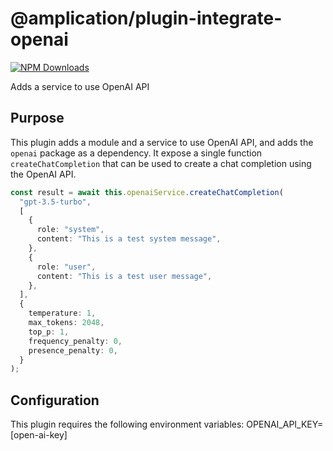 # @amplication/plugin-integrate-openai

[![NPM Downloads](https://img.shields.io/npm/dt/@amplication/plugin-integrate-openai)](https://www.npmjs.com/package/@amplication/plugin-integrate-openai)

Adds a service to use OpenAI API

## Purpose

This plugin adds a module and a service to use OpenAI API, and adds the `openai` package as a dependency.
It expose a single function `createChatCompletion` that can be used to create a chat completion using the OpenAI API.

```ts
const result = await this.openaiService.createChatCompletion(
  "gpt-3.5-turbo",
  [
    {
      role: "system",
      content: "This is a test system message",
    },
    {
      role: "user",
      content: "This is a test user message",
    },
  ],
  {
    temperature: 1,
    max_tokens: 2048,
    top_p: 1,
    frequency_penalty: 0,
    presence_penalty: 0,
  }
);
```

## Configuration

This plugin requires the following environment variables:
OPENAI_API_KEY=[open-ai-key]
